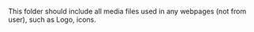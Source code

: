 This folder should include all media files used in any webpages (not from user), such as Logo, icons.